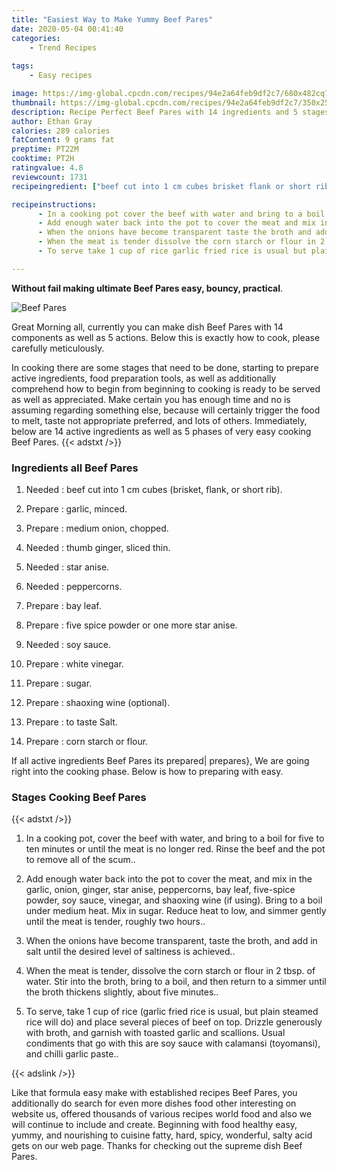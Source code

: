 ```yaml
---
title: "Easiest Way to Make Yummy Beef Pares"
date: 2020-05-04 00:41:40
categories:
    - Trend Recipes
    
tags:
    - Easy recipes

image: https://img-global.cpcdn.com/recipes/94e2a64feb9df2c7/680x482cq70/beef-pares-recipe-main-photo.jpg
thumbnail: https://img-global.cpcdn.com/recipes/94e2a64feb9df2c7/350x250cq70/beef-pares-recipe-main-photo.jpg
description: Recipe Perfect Beef Pares with 14 ingredients and 5 stages of easy cooking.
author: Ethan Gray
calories: 289 calories
fatContent: 9 grams fat
preptime: PT22M
cooktime: PT2H
ratingvalue: 4.8
reviewcount: 1731
recipeingredient: ["beef cut into 1 cm cubes brisket flank or short rib", "garlic minced", "medium onion chopped", "thumb ginger sliced thin", "star anise", "peppercorns", "bay leaf", "five spice powder or one more star anise", "soy sauce", "white vinegar", "sugar", "shaoxing wine optional", "to taste Salt", "corn starch or flour"]

recipeinstructions: 
      - In a cooking pot cover the beef with water and bring to a boil for five to ten minutes or until the meat is no longer red Rinse the beef and the pot to remove all of the scum 
      - Add enough water back into the pot to cover the meat and mix in the garlic onion ginger star anise peppercorns bay leaf fivespice powder soy sauce vinegar and shaoxing wine if using Bring to a boil under medium heat Mix in sugar Reduce heat to low and simmer gently until the meat is tender roughly two hours 
      - When the onions have become transparent taste the broth and add in salt until the desired level of saltiness is achieved 
      - When the meat is tender dissolve the corn starch or flour in 2 tbsp of water Stir into the broth bring to a boil and then return to a simmer until the broth thickens slightly about five minutes 
      - To serve take 1 cup of rice garlic fried rice is usual but plain steamed rice will do and place several pieces of beef on top Drizzle generously with broth and garnish with toasted garlic and scallions Usual condiments that go with this are soy sauce with calamansi toyomansi and chilli garlic paste

---
```




**Without fail making ultimate Beef Pares easy, bouncy, practical**. 


![Beef Pares](https://img-global.cpcdn.com/recipes/94e2a64feb9df2c7/680x482cq70/beef-pares-recipe-main-photo.jpg "Beef Pares")




Great Morning all, currently you can make dish Beef Pares with 14 components as well as 5 actions. Below this is exactly how to cook, please carefully meticulously.

In cooking there are some stages that need to be done, starting to prepare active ingredients, food preparation tools, as well as additionally comprehend how to begin from beginning to cooking is ready to be served as well as appreciated. Make certain you has enough time and no is assuming regarding something else, because will certainly trigger the food to melt, taste not appropriate preferred, and lots of others. Immediately, below are 14 active ingredients as well as 5 phases of very easy cooking Beef Pares.
{{< adstxt />}}

### Ingredients all Beef Pares


1. Needed  : beef cut into 1 cm cubes (brisket, flank, or short rib).

1. Prepare  : garlic, minced.

1. Prepare  : medium onion, chopped.

1. Needed  : thumb ginger, sliced thin.

1. Needed  : star anise.

1. Needed  : peppercorns.

1. Prepare  : bay leaf.

1. Prepare  : five spice powder or one more star anise.

1. Needed  : soy sauce.

1. Prepare  : white vinegar.

1. Prepare  : sugar.

1. Prepare  : shaoxing wine (optional).

1. Prepare  : to taste Salt.

1. Prepare  : corn starch or flour.



If all active ingredients Beef Pares its prepared| prepares}, We are going right into the cooking phase. Below is how to preparing with easy.

### Stages Cooking Beef Pares

{{< adstxt />}}


1. In a cooking pot, cover the beef with water, and bring to a boil for five to ten minutes or until the meat is no longer red. Rinse the beef and the pot to remove all of the scum..



1. Add enough water back into the pot to cover the meat, and mix in the garlic, onion, ginger, star anise, peppercorns, bay leaf, five-spice powder, soy sauce, vinegar, and shaoxing wine (if using). Bring to a boil under medium heat. Mix in sugar. Reduce heat to low, and simmer gently until the meat is tender, roughly two hours..



1. When the onions have become transparent, taste the broth, and add in salt until the desired level of saltiness is achieved..



1. When the meat is tender, dissolve the corn starch or flour in 2 tbsp. of water. Stir into the broth, bring to a boil, and then return to a simmer until the broth thickens slightly, about five minutes..



1. To serve, take 1 cup of rice (garlic fried rice is usual, but plain steamed rice will do) and place several pieces of beef on top. Drizzle generously with broth, and garnish with toasted garlic and scallions. Usual condiments that go with this are soy sauce with calamansi (toyomansi), and chilli garlic paste..





{{< adslink />}}

Like that formula easy make with established recipes Beef Pares, you additionally do search for even more dishes food other interesting on website us, offered thousands of various recipes world food and also we will continue to include and create. Beginning with food healthy easy, yummy, and nourishing to cuisine fatty, hard, spicy, wonderful, salty acid gets on our web page. Thanks for checking out the supreme dish Beef Pares.
